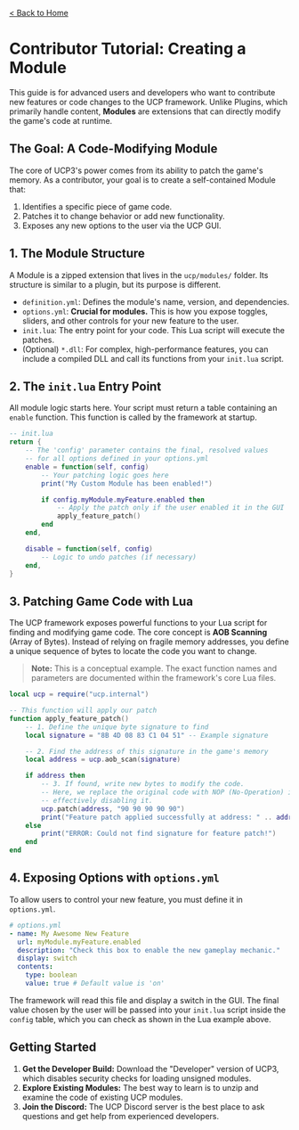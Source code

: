 [< Back to Home](../Home.md)

# Contributor Tutorial: Creating a Module

This guide is for advanced users and developers who want to contribute new features or code changes to the UCP framework. Unlike Plugins, which primarily handle content, **Modules** are extensions that can directly modify the game's code at runtime.

## The Goal: A Code-Modifying Module

The core of UCP3's power comes from its ability to patch the game's memory. As a contributor, your goal is to create a self-contained Module that:
1.  Identifies a specific piece of game code.
2.  Patches it to change behavior or add new functionality.
3.  Exposes any new options to the user via the UCP GUI.

## 1. The Module Structure

A Module is a zipped extension that lives in the `ucp/modules/` folder. Its structure is similar to a plugin, but its purpose is different.

* `definition.yml`: Defines the module's name, version, and dependencies.
* `options.yml`: **Crucial for modules.** This is how you expose toggles, sliders, and other controls for your new feature to the user.
* `init.lua`: The entry point for your code. This Lua script will execute the patches.
* (Optional) `*.dll`: For complex, high-performance features, you can include a compiled DLL and call its functions from your `init.lua` script.

## 2. The `init.lua` Entry Point

All module logic starts here. Your script must return a table containing an `enable` function. This function is called by the framework at startup.

```lua
-- init.lua
return {
    -- The 'config' parameter contains the final, resolved values
    -- for all options defined in your options.yml
    enable = function(self, config)
        -- Your patching logic goes here
        print("My Custom Module has been enabled!")

        if config.myModule.myFeature.enabled then
            -- Apply the patch only if the user enabled it in the GUI
            apply_feature_patch()
        end
    end,

    disable = function(self, config)
        -- Logic to undo patches (if necessary)
    end,
}
```

## 3. Patching Game Code with Lua

The UCP framework exposes powerful functions to your Lua script for finding and modifying game code. The core concept is **AOB Scanning** (Array of Bytes). Instead of relying on fragile memory addresses, you define a unique sequence of bytes to locate the code you want to change.

> **Note:** This is a conceptual example. The exact function names and parameters are documented within the framework's core Lua files.

```lua
local ucp = require("ucp.internal")

-- This function will apply our patch
function apply_feature_patch()
    -- 1. Define the unique byte signature to find
    local signature = "8B 4D 08 83 C1 04 51" -- Example signature

    -- 2. Find the address of this signature in the game's memory
    local address = ucp.aob_scan(signature)

    if address then
        -- 3. If found, write new bytes to modify the code.
        -- Here, we replace the original code with NOP (No-Operation) instructions,
        -- effectively disabling it.
        ucp.patch(address, "90 90 90 90 90")
        print("Feature patch applied successfully at address: " .. address)
    else
        print("ERROR: Could not find signature for feature patch!")
    end
end
```

## 4. Exposing Options with `options.yml`

To allow users to control your new feature, you must define it in `options.yml`.

```yaml
# options.yml
- name: My Awesome New Feature
  url: myModule.myFeature.enabled
  description: "Check this box to enable the new gameplay mechanic."
  display: switch
  contents:
    type: boolean
    value: true # Default value is 'on'
```

The framework will read this file and display a switch in the GUI. The final value chosen by the user will be passed into your `init.lua` script inside the `config` table, which you can check as shown in the Lua example above.

## Getting Started

1.  **Get the Developer Build:** Download the "Developer" version of UCP3, which disables security checks for loading unsigned modules.
2.  **Explore Existing Modules:** The best way to learn is to unzip and examine the code of existing UCP modules.
3.  **Join the Discord:** The UCP Discord server is the best place to ask questions and get help from experienced developers.